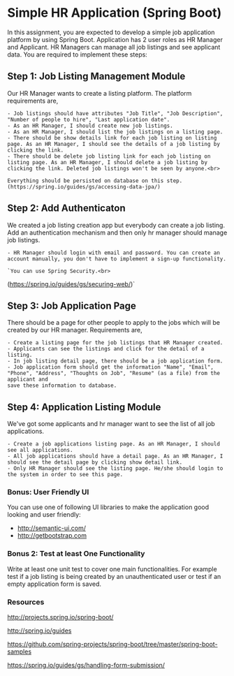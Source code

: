 # Simple HR Application (Spring Boot)

In this assignment, you are expected to develop a simple job application platform by using Spring Boot. Application has 2 user roles as HR Manager and
Applicant. HR Managers can manage all job listings and see applicant data. You are required to implement these steps:<br>


## Step 1: Job Listing Management Module

Our HR Manager wants to create a listing platform. The platform requirements are,

	- Job listings should have attributes "Job Title", "Job Description", "Number of people to hire", "Last application date".
	- As an HR Manager, I should create new job listings.
	- As an HR Manager, I should list the job listings on a listing page.
	- There should be show details link for each job listing on listing page. As an HR Manager, I should see the details of a job listing by clicking the link.
	- There should be delete job listing link for each job listing on listing page. As an HR Manager, I should delete a job listing by clicking the link. Deleted job listings won't be seen by anyone.<br>
	
```Everything should be persisted on database on this step.```
`(https://spring.io/guides/gs/accessing-data-jpa/)`


## Step 2: Add Authenticaton

We created a job listing creation app but everybody can create a job listing. Add an authentication mechanism and then only hr manager should manage job listings.

	- HR Manager should login with email and password. You can create an account manually, you don't have to implement a sign-up functionality.

	`You can use Spring Security.<br>
(https://spring.io/guides/gs/securing-web/)`


## Step 3: Job Application Page

There should be a page for other people to apply to the jobs which will be created by our HR manager. Requirements are,

	- Create a listing page for the job listings that HR Manager created.
	- Applicants can see the listings and click for the detail of a listing.
	- In job listing detail page, there should be a job application form.
	- Job application form should get the information "Name", "Email", "Phone", "Address", "Thoughts on Job", "Resume" (as a file) from the applicant and
	save these information to database.


## Step 4: Application Listing Module

We've got some applicants and hr manager want to see the list of all job applications.

	- Create a job applications listing page. As an HR Manager, I should see all applications.
	- All job applications should have a detail page. As an HR Manager, I should see the detail page by clicking show detail link.
	- Only HR Manager should see the listing page. He/she should login to the system in order to see this page.


### Bonus: User Friendly UI

You can use one of following UI libraries to make the application good looking and user friendly:

- http://semantic-ui.com/
- http://getbootstrap.com

### Bonus 2: Test at least One Functionality

Write at least one unit test to cover one main functionalities. For example test if a job listing is being created by an unauthenticated user or test if an empty application form is saved.


### Resources

http://projects.spring.io/spring-boot/<br>

http://spring.io/guides<br>

https://github.com/spring-projects/spring-boot/tree/master/spring-boot-samples<br>

https://spring.io/guides/gs/handling-form-submission/<br>

